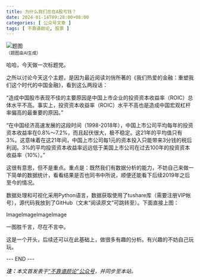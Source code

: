 ```yaml
---
title: 为什么我们总在A股亏钱？
date: 2024-01-14T09:28:00+08:00
categories: [ 公众号文章 ]
tags: [ 不靠谱颜论, 股票 ]
---
```


<div class="p-3 text-center">
  <img class="img-fluid" src="/images/2024/0114/01.png" alt="题图" style="max-width:640px">
  <div><small>（题图由AI生成）</small></div>
</div>

哈哈，今天做一次标题党。

之所以讨论今天这个主题，是因为最近阅读刘俏所著的《我们热爱的金融：重塑我们这个时代的中国金融》，看到这么两段话：

“造成中国股市表现不佳的主要原因是中国上市企业的投资资本收益率（ROIC）总体水平不高。事实上，投资资本收益率（ROIC）水平不高也是造成中国宏观杠杆率偏高的最重要的原因。”

“在中国经济高速发展的这段时间（1998-2018年），中国上市公司平均每年的投资资本收益率在0.8%～7.2%，而且起伏很大，极不稳定。这21年的平均值只有3%。这意味着在这21年间，中国上市公司每1元的资本投入只能带来3分钱的税后利润。3%的平均投资资本收益率远远低于美国上市公司在过去100年的投资资本收益率（10%）。”

这很有意思，但不是重点。重点是：既然我们有数据分析的能力，不妨自己来做一下简单的数据统计，看看结果是否也同书中所说，顺便还能看下后续2019年之后至今的情况。

数据处理和可视化采用Python语言，数据获取使用了tushare库（需要注册VIP帐号），源代码我放到了GitHub（文末“阅读原文”可跳转至）。下面直接上图：

ImageImageImageImage

一图胜千言，尽在不言中。

这是一个开头，后续还可以在此基础上，做很多有趣的分析。有兴趣的不妨自己玩玩。

<div class="p-5 text-center">--- END ---</div>

<i><b>注：</b>本文首发表于[“不靠谱颜论”公众号](https://mp.weixin.qq.com/s/5uBeE3nC51abBO7hBjdbHw)，并同步至本站。</i>
